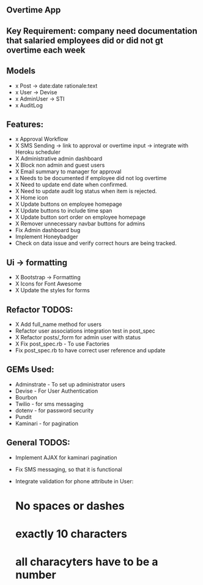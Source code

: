 ## Overtime App

## Key Requirement: company need documentation that salaried employees did or did not gt overtime each week


## Models 
- x Post -> date:date rationale:text
- x User -> Devise
- x AdminUser -> STI
- x AuditLog

## Features: 
- x Approval Workflow
- X SMS Sending -> link to approval or overtime input -> integrate with Heroku scheduler
- X Administrative admin dashboard
- X Block non admin and guest users
- X Email summary to manager for approval
- x Needs to be documented if employee did not log overtime
- X Need to update end date when confirmed. 
- X Need to update audit log status when item is rejected.
- X Home icon
- X Update buttons on employee homepage
- X Update buttons to include time span
- X Update button sort order on employee homepage
- X Remover unnecessary navbar buttons for admins
- Fix Admin dashboard bug
- Implement Honeybadger
- Check on data issue and verify correct hours are being tracked.


## Ui -> formatting

- X Bootstrap -> Formatting
- X Icons for Font Awesome
- X Update the styles for forms

## Refactor TODOS: 
- X Add full_name method for users
- Refactor user associations integration test in post_spec
- X Refactor posts/_form for admin user with status
- X Fix post_spec.rb - To use Factories
- Fix post_spec.rb to have correct user reference and update

## GEMs Used: 

- Adminstrate - To set up administrator users
- Devise - For User Authentication  
- Bourbon
- Twilio - for sms messaging 
- dotenv - for password security  
- Pundit
- Kaminari - for pagination



## General TODOS:  

- Implement AJAX for kaminari pagination 

- Fix SMS messaging, so that it is functional

- Integrate validation for phone attribute in User:
  # No spaces or dashes
  # exactly 10 characters 
  # all characyters have to be a number